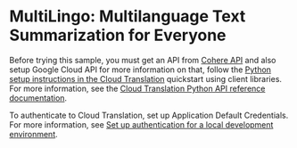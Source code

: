 # MultiLingo:  Multilanguage Text Summarization for Everyone

Before trying this sample, you must get an API from [Cohere API](https://dashboard.cohere.ai/api-keys) and also setup Google Cloud API for more information on that, follow the [Python setup instructions in the Cloud Translation](https://cloud.google.com/translate/docs/setup) quickstart using client libraries. For more information, see the [Cloud Translation Python API reference documentation](https://cloud.google.com/python/docs/reference/translate/latest).

To authenticate to Cloud Translation, set up Application Default Credentials. For more information, see [Set up authentication for a local development environment](https://cloud.google.com/docs/authentication/provide-credentials-adc#local-dev).
